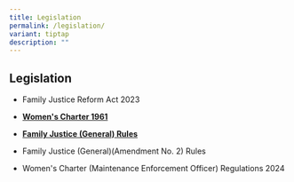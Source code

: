 ```yaml
---
title: Legislation
permalink: /legislation/
variant: tiptap
description: ""
---
```

<h2>Legislation</h2>
<p></p>
<ul data-tight="true" class="tight">
<li>
<p>Family Justice Reform Act 2023</p>
</li>
</ul>
<p></p>
<ul data-tight="true" class="tight">
<li>
<p><strong><a href="https://sso.agc.gov.sg/Act/WC1961" rel="noopener nofollow" target="_blank">Women's Charter 1961</a></strong>
</p>
<p></p>
</li>
<li>
<p><strong><a href="https://sso.agc.gov.sg/SL/FJA2014-S720-2024?DocDate=20240916" rel="noopener nofollow" target="_blank">Family Justice (General) Rules</a></strong>
</p>
<p></p>
</li>
<li>
<p>Family Justice (General)(Amendment No. 2) Rules</p>
<p></p>
</li>
<li>
<p>Women's Charter (Maintenance Enforcement Officer) Regulations 2024</p>
<p></p>
</li>
</ul>
<p></p>